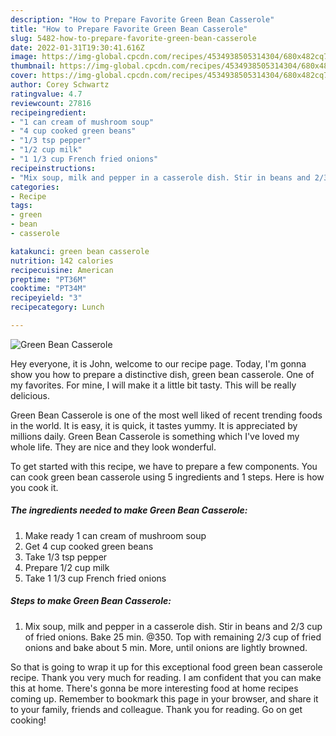 ```yaml
---
description: "How to Prepare Favorite Green Bean Casserole"
title: "How to Prepare Favorite Green Bean Casserole"
slug: 5482-how-to-prepare-favorite-green-bean-casserole
date: 2022-01-31T19:30:41.616Z
image: https://img-global.cpcdn.com/recipes/4534938505314304/680x482cq70/green-bean-casserole-recipe-main-photo.jpg
thumbnail: https://img-global.cpcdn.com/recipes/4534938505314304/680x482cq70/green-bean-casserole-recipe-main-photo.jpg
cover: https://img-global.cpcdn.com/recipes/4534938505314304/680x482cq70/green-bean-casserole-recipe-main-photo.jpg
author: Corey Schwartz
ratingvalue: 4.7
reviewcount: 27816
recipeingredient:
- "1 can cream of mushroom soup"
- "4 cup cooked green beans"
- "1/3 tsp pepper"
- "1/2 cup milk"
- "1 1/3 cup French fried onions"
recipeinstructions:
- "Mix soup, milk and pepper in a casserole dish. Stir in beans and 2/3 cup of fried onions. Bake 25 min. @350.  Top with remaining 2/3 cup of fried onions and bake about 5 min. More, until onions are lightly browned."
categories:
- Recipe
tags:
- green
- bean
- casserole

katakunci: green bean casserole 
nutrition: 142 calories
recipecuisine: American
preptime: "PT36M"
cooktime: "PT34M"
recipeyield: "3"
recipecategory: Lunch

---
```



![Green Bean Casserole](https://img-global.cpcdn.com/recipes/4534938505314304/680x482cq70/green-bean-casserole-recipe-main-photo.jpg)

Hey everyone, it is John, welcome to our recipe page. Today, I'm gonna show you how to prepare a distinctive dish, green bean casserole. One of my favorites. For mine, I will make it a little bit tasty. This will be really delicious.



Green Bean Casserole is one of the most well liked of recent trending foods in the world. It is easy, it is quick, it tastes yummy. It is appreciated by millions daily. Green Bean Casserole is something which I've loved my whole life. They are nice and they look wonderful.


To get started with this recipe, we have to prepare a few components. You can cook green bean casserole using 5 ingredients and 1 steps. Here is how you cook it.

<!--inarticleads1-->

##### The ingredients needed to make Green Bean Casserole:

1. Make ready 1 can cream of mushroom soup
1. Get 4 cup cooked green beans
1. Take 1/3 tsp pepper
1. Prepare 1/2 cup milk
1. Take 1 1/3 cup French fried onions




<!--inarticleads2-->

##### Steps to make Green Bean Casserole:

1. Mix soup, milk and pepper in a casserole dish. Stir in beans and 2/3 cup of fried onions. Bake 25 min. @350.  Top with remaining 2/3 cup of fried onions and bake about 5 min. More, until onions are lightly browned.




So that is going to wrap it up for this exceptional food green bean casserole recipe. Thank you very much for reading. I am confident that you can make this at home. There's gonna be more interesting food at home recipes coming up. Remember to bookmark this page in your browser, and share it to your family, friends and colleague. Thank you for reading. Go on get cooking!
